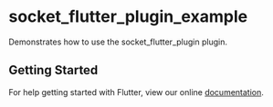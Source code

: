 # socket_flutter_plugin_example

Demonstrates how to use the socket_flutter_plugin plugin.

## Getting Started

For help getting started with Flutter, view our online
[documentation](https://flutter.io/).
